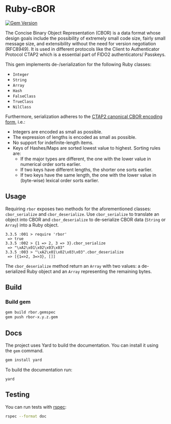 # Ruby-cBOR

[![Gem Version](https://badge.fury.io/rb/rbor.svg)](https://badge.fury.io/rb/rbor)

The Concise Binary Object Representation (CBOR) is a data format whose 
design goals include the possibility of extremely small code size, fairly 
small message size, and extensibility without the need for version negotiation 
(RFC8949). It is used in different protocols like the Client to Authenticator 
Protocol CTAP2 which is a essential part of FIDO2 authenticators/ Passkeys.

This gem implements de-/serialization for the following Ruby classes:

- `Integer`
- `String`
- `Array`
- `Hash`
- `FalseClass`
- `TrueClass`
- `NilClass`

Furthermore, serialization adheres to the [CTAP2 canonical CBOR encoding form](https://fidoalliance.org/specs/fido-v2.0-ps-20190130/fido-client-to-authenticator-protocol-v2.0-ps-20190130.html#ctap2-canonical-cbor-encoding-form), i.e.:

- Integers are encoded as small as possible.
- The expression of lengths is encoded as small as possible.
- No support for indefinite-length items.
- Keys of Hashes/Maps are sorted lowest value to highest. Sorting rules are:
    - If the major types are different, the one with the lower value in numerical order sorts earlier.
    - If two keys have different lengths, the shorter one sorts earlier.
    - If two keys have the same length, the one with the lower value in (byte-wise) lexical order sorts earlier.

## Usage

Requiring `rbor` exposes two methods for the aforementioned classes: `cbor_serialize` 
and `cbor_deserialize`. Use `cbor_serialize` to translate an object into CBOR and
`cbor_deserialize` to de-serialize CBOR data (`String` or `Array`) into a Ruby object.

```irb
3.3.5 :001 > require 'rbor'
 => true 
3.3.5 :002 > {1 => 2, 3 => 3}.cbor_serialize
 => "\xA2\x01\x02\x03\x03" 
3.3.5 :003 > "\xA2\x01\x02\x03\x03".cbor_deserialize
 => [{1=>2, 3=>3}, []]
```

The `cbor_deserialize` method return an `Array` with two values: a de-serialized Ruby object
and an `Array` representing the remaining bytes.

## Build

### Build gem

```bash
gem build rbor.gemspec
gem push rbor-x.y.z.gem
```

## Docs

The project uses Yard to build the documentation. You can install it using
the `gem` command.

```bash
gem install yard
```

To build the documentation run:

```
yard
```

## Testing

You can run tests with [rspec](https://rspec.info/):

```bash
rspec --format doc
```
